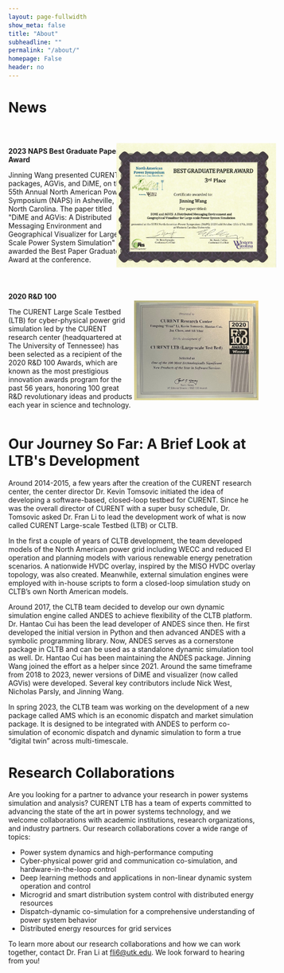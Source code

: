 ```yaml
---
layout: page-fullwidth
show_meta: false
title: "About"
subheadline: ""
permalink: "/about/"
homepage: False
header: no
---
```


# News

<div style="display: flex; justify-content: space-between; align-items: center;">
    <div style="flex: 1;">
        <p><b>2023 NAPS Best Graduate Paper Award</b></p>
        <p>Jinning Wang presented CURENT LTB packages, AGVis, and DiME, on the 55th Annual North American Power Symposium (NAPS) in Asheville, North Carolina. The paper titled "DiME and AGVis: A Distributed Messaging Environment and Geographical Visualizer for Large-Scale Power System Simulation" was awarded the Best Paper Graduate Award at the conference.</p>
        <span class="__dimensions_badge_embed__" data-doi="10.1109/NAPS58826.2023.10318583" data-style="large_rectangle"></span><script async src="https://badge.dimensions.ai/badge.js" charset="utf-8"></script>
    </div>
    <div style="flex: 1; display: flex; justify-content: center;">
        <img src="/images/awards/Award_NAPS2023.jpg" alt="2023NAPS" width="250" style="transform: rotate(90deg);">
    </div>
</div>

<div style="display: flex; justify-content: space-between; align-items: center;">
    <div style="flex: 1;">
        <p><b>2020 R&D 100</b></p>
        <p>The CURENT Large Scale Testbed (LTB) for cyber-physical power grid simulation led by the CURENT research center (headquartered at The University of Tennessee) has been selected as a recipient of the 2020 R&D 100 Awards, which are known as the most prestigious innovation awards program for the past 56 years, honoring 100 great R&D revolutionary ideas and products each year in science and technology.</p>
    </div>
    <div style="flex: 1; display: flex; justify-content: center;">
        <img src="/images/awards/RD100_2020.jpg" alt="2023NAPS" width="250">
    </div>
</div>

# Our Journey So Far: A Brief Look at LTB's Development

Around 2014-2015, a few years after the creation of the CURENT research center, the center director Dr. Kevin Tomsovic initiated the idea of developing a software-based, closed-loop testbed for CURENT.
Since he was the overall director of CURENT with a super busy schedule, Dr. Tomsovic asked Dr. Fran Li to lead the development work of what is now called CURENT Large-scale Testbed (LTB) or CLTB.

In the first a couple of years of CLTB development, the team developed models of the North American power grid including WECC and reduced EI operation and planning models with various renewable energy penetration scenarios.
A nationwide HVDC overlay, inspired by the MISO HVDC overlay topology, was also created.
Meanwhile, external simulation engines were employed with in-house scripts to form a closed-loop simulation study on CLTB’s own North American models.

Around 2017, the CLTB team decided to develop our own dynamic simulation engine called ANDES to achieve flexibility of the CLTB platform.
Dr. Hantao Cui has been the lead developer of ANDES since then.
He first developed the initial version in Python and then advanced ANDES with a symbolic programming library.
Now, ANDES serves as a cornerstone package in CLTB and can be used as a standalone dynamic simulation tool as well.
Dr. Hantao Cui has been maintaining the ANDES package.
Jinning Wang joined the effort as a helper since 2021.
Around the same timeframe from 2018 to 2023, newer versions of DiME and visualizer (now called AGVis) were developed.
Several key contributors include Nick West, Nicholas Parsly, and Jinning Wang.

In spring 2023, the CLTB team was working on the development of a new package called AMS which is an economic dispatch and market simulation package.
It is designed to be integrated with ANDES to perform co-simulation of economic dispatch and dynamic simulation to form a true “digital twin” across multi-timescale.

# Research Collaborations

Are you looking for a partner to advance your research in power systems simulation and analysis?
CURENT LTB has a team of experts committed to advancing the state of the art in power systems technology, and we welcome collaborations with academic institutions, research organizations, and industry partners.
Our research collaborations cover a wide range of topics:
- Power system dynamics and high-performance computing
- Cyber-physical power grid and communication co-simulation, and hardware-in-the-loop control
- Deep learning methods and applications in non-linear dynamic system operation and control
- Microgrid and smart distribution system control with distributed energy resources
- Dispatch-dynamic co-simulation for a comprehensive understanding of power system behavior
- Distributed energy resources for grid services

To learn more about our research collaborations and how we can work together, contact Dr. Fran Li at fli6@utk.edu. We look forward to hearing from you!
